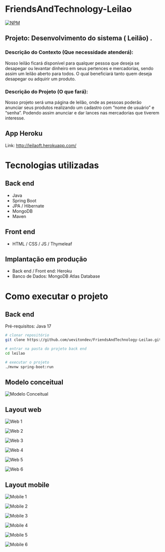 # FriendsAndTechnology-Leilao
[![NPM](https://img.shields.io/npm/l/react)](https://github.com/uevitondev/FriendsAndTechnology-Leilao/blob/main/license) 
## Projeto: Desenvolvimento do sistema  ( Leilão) .


### Descrição do Contexto (Que necessidade atenderá):
Nosso leilão ficará disponível para qualquer pessoa que deseja se desapegar ou levantar dinheiro em seus pertences e mercadorias, sendo assim um leilão aberto para todos. 
O qual beneficiará tanto quem deseja desapegar ou adquirir um produto.   

### Descrição do Projeto (O que fará):
Nosso projeto será uma página de leilão, onde as pessoas poderão anunciar seus produtos realizando um cadastro com “nome de usuário” e “senha”. 
Podendo assim anunciar e dar lances nas mercadorias que tiverem interesse.

## App Heroku
Link: http://leilaoft.herokuapp.com/

# Tecnologias utilizadas
## Back end
- Java
- Spring Boot
- JPA / Hibernate
- MongoDB
- Maven
## Front end
- HTML / CSS / JS / Thymeleaf
## Implantação em produção
- Back end / Front end: Heroku
- Banco de Dados: MongoDB Atlas Database

# Como executar o projeto

## Back end
Pré-requisitos: Java 17

```bash
# clonar repositório
git clone https://github.com/uevitondev/FriendsAndTechnology-Leilao.git

# entrar na pasta do projeto back end
cd leilao

# executar o projeto
./mvnw spring-boot:run
```
## Modelo conceitual
![Modelo Conceitual](https://github.com/uevitondev/assets/blob/main/leilao/conceitual/Diagrama%20de%20Classes.png)

## Layout web
![Web 1](https://github.com/uevitondev/assets/blob/main/leilao/web/home.png)

![Web 2](https://github.com/uevitondev/assets/blob/main/leilao/web/cadastro%20usuario.png)

![Web 3](https://github.com/uevitondev/assets/blob/main/leilao/web/login.png)

![Web 4](https://github.com/uevitondev/assets/blob/main/leilao/web/leiloes.png0)

![Web 5](https://github.com/uevitondev/assets/blob/main/leilao/web/cadastro%20leilao.png)

![Web 6](https://github.com/uevitondev/assets/blob/main/leilao/web/leilao.jpeg)

## Layout mobile
![Mobile 1](https://github.com/uevitondev/assets/blob/main/leilao/mobile/home.jpeg)

![Mobile 2](https://github.com/uevitondev/assets/blob/main/leilao/mobile/cadastro%20usuario.jpeg)

![Mobile 3](https://github.com/uevitondev/assets/blob/main/leilao/mobile/login.jpeg)

![Mobile 4](https://github.com/uevitondev/assets/blob/main/leilao/mobile/leiloes.jpeg)

![Mobile 5](https://github.com/uevitondev/assets/blob/main/leilao/mobile/cadastro%20leilao.jpeg)

![Mobile 6](https://github.com/uevitondev/assets/blob/main/leilao/mobile/leilao.jpeg)

